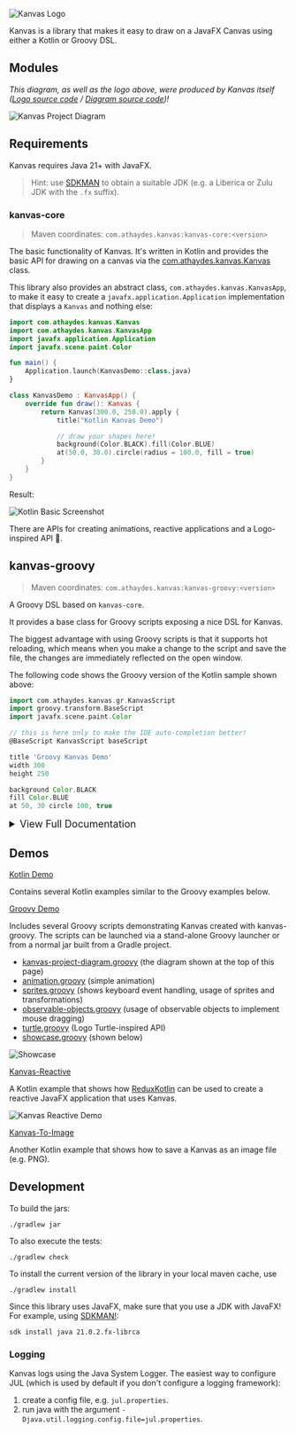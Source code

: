 ![Kanvas Logo](demo/screenshots/kanvas-logo.png)

Kanvas is a library that makes it easy to draw on a JavaFX Canvas using
either a Kotlin or Groovy DSL.

## Modules

_This diagram, as well as the logo above, were produced by Kanvas itself
([Logo source code](demo/groovy/src/kanvas-logo.groovy) / [Diagram source code](demo/groovy/src/kanvas-project-diagram.groovy))!_

![Kanvas Project Diagram](demo/screenshots/kanvas-project.png)

## Requirements

Kanvas requires Java 21+ with JavaFX.

> Hint: use [SDKMAN](https://sdkman.io) to obtain a suitable JDK
> (e.g. a Liberica or Zulu JDK with the `.fx` suffix).

### kanvas-core

> Maven coordinates: `com.athaydes.kanvas:kanvas-core:<version>`

The basic functionality of Kanvas. It's written in Kotlin and provides the basic API for drawing on a canvas
via the [com.athaydes.kanvas.Kanvas](kanvas-core/src/main/kotlin/com/athaydes/kanvas/kanvas.kt) class.

This library also provides an abstract class, `com.athaydes.kanvas.KanvasApp`, to make it easy to create a
`javafx.application.Application` implementation that displays a `Kanvas` and nothing else:

```kotlin
import com.athaydes.kanvas.Kanvas
import com.athaydes.kanvas.KanvasApp
import javafx.application.Application
import javafx.scene.paint.Color

fun main() {
    Application.launch(KanvasDemo::class.java)
}

class KanvasDemo : KanvasApp() {
    override fun draw(): Kanvas {
        return Kanvas(300.0, 250.0).apply {
            title("Kotlin Kanvas Demo")

            // draw your shapes here!
            background(Color.BLACK).fill(Color.BLUE)
            at(50.0, 30.0).circle(radius = 100.0, fill = true)
        }
    }
}
```

Result:

![Kotlin Basic Screenshot](demo/screenshots/basic.png)

There are APIs for creating animations, reactive applications and a Logo-inspired API 🐢.

## kanvas-groovy

> Maven coordinates: `com.athaydes.kanvas:kanvas-groovy:<version>`

A Groovy DSL based on `kanvas-core`.

It provides a base class for Groovy scripts exposing a nice DSL for Kanvas.

The biggest advantage with using Groovy scripts is that it supports hot reloading, which means
when you make a change to the script and save the file, the changes are immediately reflected
on the open window.

The following code shows the Groovy version of the Kotlin sample shown above:

```groovy
import com.athaydes.kanvas.gr.KanvasScript
import groovy.transform.BaseScript
import javafx.scene.paint.Color

// this is here only to make the IDE auto-completion better!
@BaseScript KanvasScript baseScript

title 'Groovy Kanvas Demo'
width 300
height 250

background Color.BLACK
fill Color.BLUE
at 50, 30 circle 100, true
```

<details>

<summary style="font-size: large">View Full Documentation</summary>

### Animations

If you want to create animations rather than static images, you can use the `loop` function within your `draw`
function implementation, as in the example below:

> To change the frame rate, use the `loopPeriod` function, which accepts a number (milliseconds) or `java.time.Duration`.

```kotlin
import com.athaydes.kanvas.Kanvas
import com.athaydes.kanvas.KanvasApp
import javafx.scene.paint.Color

class AnimationKanvasDemo : KanvasApp() {

  data class KanvasCircle(
    var x: Double = 0.0,
    var y: Double = 0.0,
    var vx: Double = 0.3,
    var vy: Double = 0.2,
    val diameter: Double = 40.0,
    var color: Color = Color.BLACK
  ) {
    fun update(k: Kanvas, dt: Long) {
      x += vx * dt
      y += vy * dt
      if (x + diameter > k.width || x < 0) {
        vx *= -1
        x = if (x < 0) 0.0 else k.width - diameter
      }
      if (y + diameter > k.height || y < 0) {
        vy *= -1
        y = if (y < 0) 0.0 else k.height - diameter
      }
      k.fill(color).at(x, y).circle(radius = diameter / 2, fill = true)
    }
  }

  val circles = listOf(
    KanvasCircle(color = Color.BLUE),
    KanvasCircle(color = Color.GREEN, x = 100.0, y = 140.0)
  )

  override fun draw(): Kanvas {
    return Kanvas(300.0, 250.0).apply {
      title("Kanvas Animation Demo")
      background(Color.INDIGO)
      loop { dt ->
        clear()
        circles.forEach { s -> s.update(this, dt) }
      }
    }
  }
}
```

Result:

![Kotlin Animation](demo/screenshots/kanvas-animation.gif)

### Observable State

Kanvas supports registering observable objects.

An Observable Object is one that extends `ObservableKanvasObject`. They are automatically redrawn when their state
is modified.

To register observable objects, call `Kanvas#manageKanvasObjects`.

[Kotlin Observable Objects Example](demo/kotlin/src/observable-objects.kt).

[Groovy Observable Objects Example](demo/groovy/src/observable-objects.groovy)

In Kotlin, observable fields are declared as follows:

```kotlin
class Example : ObservableKanvasObject() {
    var x by observable(50.0)
    var y by observable(100.0)
}
```

In Groovy, the `@Bindable` annotation must be used (so all public fields are observable):

```groovy
@CompileStatic
@Bindable
class Example extends ObservableKanvasObject {
    double x = 50, y = 100
}
```

### Logo Turtle API

[Logo](https://en.wikipedia.org/wiki/Logo_(programming_language) is a venerable education programming language
designed for introducing programming via a drawing canvas.

In Logo, a "turtle" can be walked around in order to create drawings. Kanvas support an API that uses that abstraction,
which can be very convenient in some scenarios.

The following example shows the basics of how it works, in Groovy (Kotlin should look nearly identical):

```groovy
import com.athaydes.kanvas.gr.KanvasScript
import groovy.transform.BaseScript
import javafx.scene.paint.Color

@BaseScript KanvasScript baseScript

background Color.WHITE
title 'Logo Turtle'
width 400
height 200

at 200, 100

withTurtle { t ->
    def polygon = { int sides ->
        sides.times {
            t.move(15).rotate(360 / sides)
        }
    }
    def colors = [Color.BLACK, Color.RED, Color.BROWN, Color.BLUE, Color.GREEN, Color.MAGENTA]
    colors.each { color ->
        t.color(color)
        polygon 10
        t.rotate(60)
    }
}
```

Result:

![Logo Turtle Flower Drawing](demo/screenshots/flower.png)

<details>

<summary style="font-size: large">More about Groovy (with hot reloading support)</summary>

Animations in Groovy work similarly to Kotlin:

> To make sure your animations run smoothly, it's a good idea to use `@CompileStatic`
> in the method or class that draws on the Kanvas, as in the example below.

```groovy
import com.athaydes.kanvas.Kanvas
import com.athaydes.kanvas.gr.KanvasScript
import groovy.transform.BaseScript
import groovy.transform.CompileStatic
import javafx.scene.paint.Color

import java.time.Duration

@BaseScript KanvasScript baseScript

title 'Groovy Animation Demo'
width 300
height 250

@CompileStatic
class KanvasCircle {
  double x = 30
  double y = 30
  double vx = 0.3
  double vy = 0.2
  final double diameter = 40
  Color color

  void update(Kanvas k, long dt) {
    x += vx * dt
    y += vy * dt
    // keep the circle within the canvas
    if (x + diameter > k.width || x < 0) {
      vx *= -1
      x = x < 0 ? 0 : k.width - diameter
    }
    if (y + diameter > k.height || y < 0) {
      vy *= -1
      y = y < 0 ? 0 : k.height - diameter
    }
    k.fill color
    k.at x, y circle((diameter / 2.0).doubleValue(), true)
  }
}

final circles = [
        new KanvasCircle(color: Color.BLUE),
        new KanvasCircle(color: Color.GREEN, x: 100, y: 140),
]

background Color.INDIGO

loopPeriod Duration.ofMillis(15)

loop { long dt ->
  clear()
  circles*.update(kanvas, dt)
}
```

_Both Groovy examples produce equivalent results as the Kotlin examples shown earlier._

#### Hot reloading Groovy scripts

This library also provides a JavaFX application class, `com.athaydes.kanvas.gr.GroovyKanvasApp`, that can launch a
Groovy script and hot-reload it as it changes.

All files under the same directory tree as the Groovy script are watched.

For details on how to run Kanvas Groovy scripts, see the [Groovy Demo](demo/groovy/).

</details>

</details>

## Demos

[Kotlin Demo](demo/kotlin/)

Contains several Kotlin examples similar to the Groovy examples below.

[Groovy Demo](demo/groovy/)

Includes several Groovy scripts demonstrating Kanvas created with kanvas-groovy. The scripts can be launched via a
stand-alone Groovy launcher or from a normal jar built from a Gradle project.

* [kanvas-project-diagram.groovy](demo/groovy/src/kanvas-project-diagram.groovy) (the diagram shown at the top of this page)
* [animation.groovy](demo/groovy/src/animation.groovy) (simple animation)
* [sprites.groovy](demo/groovy/src/sprites.groovy) (shows keyboard event handling, usage of sprites and transformations)
* [observable-objects.groovy](demo/groovy/src/observable-objects.groovy) (usage of observable objects to implement mouse
  dragging)
* [turtle.groovy](demo/groovy/src/turtle.groovy) (Logo Turtle-inspired API)
* [showcase.groovy](demo/groovy/src/showcase.groovy) (shown below)

![Showcase](demo/screenshots/showcase.png)

[Kanvas-Reactive](demo/kanvas-reactive/)

A Kotlin example that shows how [ReduxKotlin](https://reduxkotlin.org/) can be used to create a reactive JavaFX 
application that uses Kanvas.

![Kanvas Reactive Demo](demo/screenshots/kanvas-reactive.gif)

[Kanvas-To-Image](demo/kanvas-to-image/)

Another Kotlin example that shows how to save a Kanvas as an image file (e.g. PNG).

## Development

To build the jars:

    ./gradlew jar

To also execute the tests:

    ./gradlew check

To install the current version of the library in your local maven cache, use

    ./gradlew install

Since this library uses JavaFX, make sure that you use a JDK with JavaFX! For example,
using [SDKMAN!](https://sdkman.io/):

    sdk install java 21.0.2.fx-librca

### Logging

Kanvas logs using the Java System Logger. The easiest way to configure JUL (which is used by default
if you don't configure a logging framework):

1. create a config file, e.g. `jul.properties`.
2. run java with the argument `-Djava.util.logging.config.file=jul.properties`.
